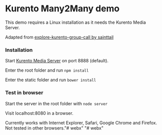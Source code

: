 # Kurento Many2Many demo

This demo requires a Linux installation as it needs the Kurento Media Server.

Adapted from [explore-kurento-group-call by sainttail](https://github.com/sainttail/explore-kurento-group-call)

### Installation

Start [Kurento Media Server](https://www.kurento.org/docs/current/installation_guide.html) on port 8888 (default).

Enter the root folder and run `npm install`

Enter the static folder and run `bower install`

### Test in browser

Start the server in the root folder with `node server`

Visit localhost:8080 in a browser.

Currently works with Internet Explorer, Safari, Google Chrome and Firefox. Not tested in other browsers."# webx" 
"# webx" 
